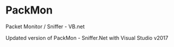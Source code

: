 # PackMon
Packet Monitor / Sniffer - VB.net


Updated version of PackMon - Sniffer.Net with Visual Studio v2017
